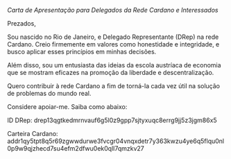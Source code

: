 *Carta de Apresentação para Delegados da Rede Cardano e Interessados*

Prezados,

Sou nascido no Rio de Janeiro, e Delegado Representante (DRep) na rede Cardano. Creio firmemente em valores como honestidade e integridade, e busco aplicar esses princípios em minhas decisões.

Além disso, sou um entusiasta das ideias da escola austríaca de economia que se mostram eficazes na promoção da liberdade e descentralização.

Quero contribuir à rede Cardano a fim de torná-la cada vez útil na solução de problemas do mundo real.

Considere apoiar-me. Saiba como abaixo:

ID DRep: drep13qgtkedmrnvauf6g5l0z9gpp7sjtyxuqc8errg9jj5z3jgm86x5

Carteira Cardano: addr1qy5tpt8q5r69zgwwdurwe3fvcgr04vnqxdetr7y363kwzu4ye6q5flqu0nl0p9w9qjzhecd7su4efm2dfwu0ek0qll7qmzkv27
